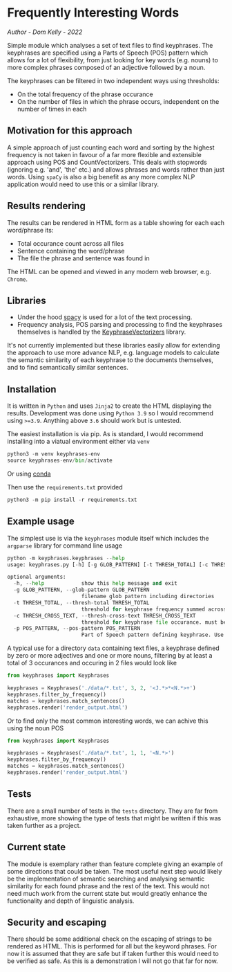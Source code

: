 # Frequently Interesting Words

_Author - Dom Kelly - 2022_

Simple module which analyses a set of text files to find keyphrases. The keyphrases are specified using a Parts of Speech (POS) pattern which allows for a lot of flexibility, from just looking for key words (e.g. nouns) to more complex phrases composed of an adjective followed by a noun.

The keyphrases can be filtered in two independent ways using thresholds:

- On the total frequency of the phrase occurance
- On the number of files in which the phrase occurs, independent on the number of times in each

## Motivation for this approach

A simple approach of just counting each word and sorting by the highest frequency is not taken in favour of a far more flexible and extensible approach using POS and CountVectorizers. This deals with stopwords (ignoring e.g. 'and', 'the' etc.) and allows phrases and words rather than just words. Using `spaCy` is also a big benefit as any more complex NLP application would need to use this or a similar library.

## Results rendering

The results can be rendered in HTML form as a table showing for each each word/phrase its:

- Total occurance count across all files
- Sentence containing the word/phrase
- The file the phrase and sentence was found in

The HTML can be opened and viewed in any modern web browser, e.g. `Chrome`.

## Libraries

- Under the hood [spacy](https://spacy.io) is used for a lot of the text processing.
- Frequency analysis, POS parsing and processing to find the keyphrases themselves is handled by the [KeyphraseVectorizers](https://github.com/TimSchopf/KeyphraseVectorizers) library.

It's not currently implemented but these libraries easily allow for extending the approach to use more advance NLP, e.g. language models to calculate the semantic similarity of each keyphrase to the documents themselves, and to find semantically similar sentences.

## Installation

It is written in `Python` and uses `Jinja2` to create the HTML displaying the results. Development was done using `Python 3.9` so I would recommend using `>=3.9`. Anything above `3.6` should work but is untested.

The easiest installation is via pip. As is standard, I would recommend installing into a viatual environment either via `venv`

```python
python3 -m venv keyphrases-env
source keyphrases-env/bin/activate
```

Or using [conda](https://docs.conda.io/projects/conda/en/latest/user-guide/tasks/manage-environments.html)

Then use the `requirements.txt` provided

```python
python3 -m pip install -r requirements.txt
```

## Example usage

The simplest use is via the `keyphrases` module itself which includes the `argparse` library for command line usage

```python
python -m keyphrases.keyphrases --help
usage: keyphrases.py [-h] [-g GLOB_PATTERN] [-t THRESH_TOTAL] [-c THRESH_CROSS_TEXT] [-p POS_PATTERN]

optional arguments:
  -h, --help            show this help message and exit
  -g GLOB_PATTERN, --glob-pattern GLOB_PATTERN
                        filename glob pattern including directories
  -t THRESH_TOTAL, --thresh-total THRESH_TOTAL
                        threshold for keyphrase frequency summed across all texts
  -c THRESH_CROSS_TEXT, --thresh-cross-text THRESH_CROSS_TEXT
                        threshold for keyphrase file occurance. must be found once or more in this many files
  -p POS_PATTERN, --pos-pattern POS_PATTERN
                        Part of Speech pattern defining keyphrase. Use `<N.*>` for a single noun
```

A typical use for a directory `data` containing text files, a keyphrase defined by zero or more adjectives and one or more nouns, filtering by at least a total of 3 occurances and occuring in 2 files would look like

```python
from keyphrases import Keyphrases

keyphrases = Keyphrases('./data/*.txt', 3, 2, '<J.*>*<N.*>+')
keyphrases.filter_by_frequency()
matches = keyphrases.match_sentences()
keyphrases.render('render_output.html')
```

Or to find only the most common interesting words, we can achive this using the noun POS

```python
from keyphrases import Keyphrases

keyphrases = Keyphrases('./data/*.txt', 1, 1, '<N.*>')
keyphrases.filter_by_frequency()
matches = keyphrases.match_sentences()
keyphrases.render('render_output.html')
```

## Tests

There are a small number of tests in the `tests` directory. They are far from exhaustive, more showing the type of tests that might be written if this was taken further as a project.

## Current state

The module is exemplary rather than feature complete giving an example of some directions that could be taken. The most useful next step would likely be the implementation of semantic searching and analysing semantic similarity for each found phrase and the rest of the text. This would not need much work from the current state but would greatly enhance the functionality and depth of linguistic analysis.

## Security and escaping

There should be some additional check on the escaping of strings to be rendered as HTML. This is performed for all but the keyword phrases. For now it is assumed that they are safe but if taken further this would need to be verified as safe. As this is a demonstration I will not go that far for now.
